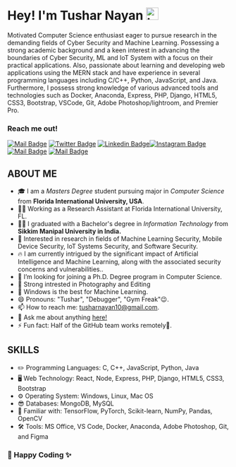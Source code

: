 # Hey! I'm Tushar Nayan <img src="https://user-images.githubusercontent.com/1303154/88677602-1635ba80-d120-11ea-84d8-d263ba5fc3c0.gif" width="28px" alt="hi">

Motivated Computer Science enthusiast eager to pursue research in the demanding fields of Cyber Security and Machine Learning. Possessing a strong academic background and a keen interest in advancing the boundaries of Cyber Security, ML and IoT System with a focus on their practical applications. Also, passionate about learning and developing web applications using the MERN stack and have experience in several programming languages including C/C++, Python, JavaScript, and Java. Furthermore, I possess strong knowledge of various advanced tools and technologies such as Docker, Anaconda, Express, PHP, Django, HTML5, CSS3, Bootstrap, VSCode, Git, Adobe Photoshop/lightroom, and Premier Pro. 

### Reach me out! 
[![Mail Badge](https://img.shields.io/badge/Gmail-D14836?style=for-the-badge&logo=gmail&logoColor=white)](mailto:tusharnayan10@gmail.com) [![Twitter Badge](https://img.shields.io/badge/Twitter-1DA1F2?style=for-the-badge&logo=twitter&logoColor=white)](https://twitter.com/tusharnayan2610)
[![Linkedin Badge](https://img.shields.io/badge/LinkedIn-0077B5?style=for-the-badge&logo=linkedin&logoColor=white)](https://www.linkedin.com/in/tushar-nayan-8a384a167/)[![Instagram Badge](https://img.shields.io/badge/Instagram-E4405F?style=for-the-badge&logo=instagram&logoColor=white)](https://www.instagram.com/tushar_nayan/)
 [![Mail Badge](https://img.shields.io/badge/Facebook-1877F2?style=for-the-badge&logo=facebook&logoColor=white)](https://www.facebook.com/profile.php?id=100004086172247) [![Mail Badge](https://img.shields.io/badge/-Behance-blue?style=for-the-badge&logo=behance&logoColor=white)](https://www.behance.net/tusharnayan) 

<!-- TODO: Add last video link -->

## ABOUT ME
- 🎓 I am a *Masters Degree* student pursuing major in *Computer Science* from **Florida International University, USA**.
- 👨‍💻 Working as a Research Assistant at Florida International University, FL.
- 👨‍🎓  I graduated with a Bachelor's degree in *Information Technology* from **Sikkim Manipal University in India.**
- 🔭 Interested in research in fields of Machine Learning Security, Mobile Device Security, IoT Systems Security, and Software Security.
- 🔥 I am currently intrigued by the significant impact of Artificial Intelligence and Machine Learning, along with the associated security concerns and vulnerabilities..
- 🌱 I’m looking for joining a Ph.D. Degree program in Computer Science.
- 🤩 Strong intrested in Photography and Editing 
- 🙊 Windows is the best for Machine Learning.
- 😄 Pronouns: "Tushar", "Debugger", "Gym Freak"😉.
- 📫 How to reach me: tusharnayan10@gmail.com.
- 💬 Ask me about anything [here!](https://github.com/tusharnayan10/tusharnayan10/issues)
- ⚡ Fun fact: Half of the GitHub team works remotely🙌.

## SKILLS 

- ✏️ Programming Languages: C, C++, JavaScript, Python, Java
- 🖥️ Web Technology: React, Node, Express, PHP, Django, HTML5, CSS3, Bootstrap
- ⚙️ Operating System: Windows, Linux, Mac OS
- 😎 Databases: MongoDB, MySQL
- 🙌 Familiar with: TensorFlow, PyTorch, Scikit-learn, NumPy, Pandas, OpenCV
- 🛠 Tools: MS Office, VS Code, Docker, Anaconda, Adobe Photoshop, Git, and Figma

### 🥰 Happy Coding ✨
<br>



  
